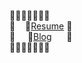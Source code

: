 🍟🍟🍟🍟🍟🍟🍟 <br/>
🍟   &nbsp;&nbsp; 📃[Resume](https://sjh9391985.github.io/)   🍟 <br/>
🍟 &nbsp; &nbsp; 📘[Blog](https://sjh9391985.tistory.com/) &nbsp; &nbsp; &nbsp;🍟 <br/>
🍟🍟🍟🍟🍟🍟🍟
